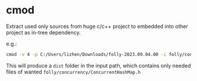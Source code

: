 # cmod

Extract used only sources from huge c/c++ project to embedded into other project as in-tree dependency.

e.g.:

```bash
cmod -v 4 -p C:/Users/lizhen/Downloads/folly-2023.09.04.00 -i folly/concurrency/ConcurrentHashMap.h
```

This will produce a `dist` folder in the input path, which contains only needed files of wanted `folly/concurrency/ConcurrentHashMap.h`
